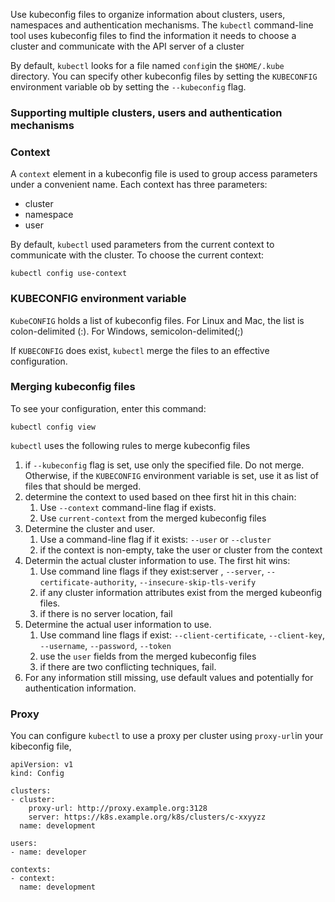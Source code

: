Use kubeconfig files to organize information about clusters, users, namespaces and authentication mechanisms. The 
`kubectl` command-line tool uses kubeconfig files to find the information it needs to choose a cluster and communicate 
with the API server of a cluster

By default, `kubectl` looks for a file named `config`in the `$HOME/.kube` directory. You can specify other kubeconfig 
files by setting the `KUBECONFIG` environment variable ob by setting the `--kubeconfig` flag.

### Supporting multiple clusters, users and authentication mechanisms

### Context
A `context` element in a kubeconfig file is used to group access parameters under a convenient name. Each context has 
three parameters:
- cluster
- namespace
- user

By default, `kubectl` used parameters from the current context to communicate with the cluster. To choose the current 
context:
```
kubectl config use-context
```

### KUBECONFIG environment variable
`KubeCONFIG` holds a list of kubeconfig files. For Linux and Mac, the list is colon-delimited (:). For Windows, 
semicolon-delimited(;)

If `KUBECONFIG` does exist, `kubectl` merge the files to an effective configuration.

### Merging kubeconfig files
To see your configuration, enter this command:
```
kubectl config view
```

`kubectl` uses the following rules to merge kubeconfig files
1. if `--kubeconfig` flag is set, use only the specified file. Do not merge.
   Otherwise, if the `KUBECONFIG` environment variable is set, use it as list of files that should be merged.
2. determine the context to used based on thee first hit in this chain:
   1. Use `--context` command-line flag if exists.
   2. Use `current-context` from the merged kubeconfig files
3. Determine the cluster and user.
   1. Use a command-line flag if it exists: `--user` or `--cluster`
   2. if the context is non-empty, take the user or cluster from the context
4. Determin the actual cluster information to use. The first hit wins:
   1. Use command line flags if they exist:server , `--server`, `--certificate-authority`, `--insecure-skip-tls-verify`
   2. if any cluster information attributes exist from the merged kubeonfig files.
   3. if there is no server location, fail
5. Determine the actual user information to use.
   1. Use command line flags if exist: `--client-certificate`, `--client-key`, `--username`, `--password`, `--token`
   2. use the `user` fields from the merged kubeconfig files
   3. if there are two conflicting techniques, fail.
6. For any information still missing, use default values and potentially for authentication information.

### Proxy
You can configure `kubectl` to use a proxy per cluster using `proxy-url`in your kibeconfig file,
```
apiVersion: v1
kind: Config

clusters:
- cluster:
    proxy-url: http://proxy.example.org:3128
    server: https://k8s.example.org/k8s/clusters/c-xxyyzz
  name: development

users:
- name: developer

contexts:
- context:
  name: development
```
